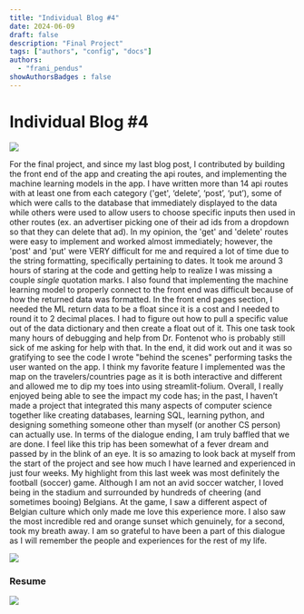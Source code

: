 ```yaml
---
title: "Individual Blog #4"
date: 2024-06-09
draft: false
description: "Final Project"
tags: ["authors", "config", "docs"]
authors:
  - "frani_pendus"
showAuthorsBadges : false
---
```


# Individual Blog #4
![](soccer.jpeg)

For the final project, and since my last blog post, I contributed by building the front end of the app and creating the api routes, and implementing the machine learning models in the app. I have written more than 14 api routes with at least one from each category ('get', ‘delete’, ‘post’, ‘put’), some of which were calls to the database that immediately displayed to the data while others were used to allow users to choose specific inputs then used in other routes (ex. an advertiser picking one of their ad ids from a dropdown so that they can delete that ad). 
In my opinion, the 'get' and 'delete' routes were easy to implement and worked almost immediately; however, the 'post' and 'put' were VERY difficult for me and required a lot of time due to the string formatting, specifically pertaining to dates. It took me around 3 hours of staring at the code and getting help to realize I was missing a couple *single* quotation marks. I also found that implementing the machine learning model to properly connect to the front end was difficult because of how the returned data was formatted. In the front end pages section, I needed the ML return data to be a float since it is a cost and I needed to round it to 2 decimal places. I had to figure out how to pull a specific value out of the data dictionary and then create a float out of it. This one task took many hours of debugging and help from Dr. Fontenot who is probably still sick of me asking for help with that. 
In the end, it did work out and it was so gratifying to see the code I wrote "behind the scenes" performing tasks the user wanted on the app. I think my favorite feature I implemented was the map on the travelers/countries page as it is both interactive and different and allowed me to dip my toes into using streamlit-folium. Overall, I really enjoyed being able to see the impact my code has; in the past, I haven’t made a project that integrated this many aspects of computer science together like creating databases, learning SQL, learning python, and designing something someone other than myself (or another CS person) can actually use. 
In terms of the dialogue ending, I am truly baffled that we are done. I feel like this trip has been somewhat of a fever dream and passed by in the blink of an eye. It is so amazing to look back at myself from the start of the project and see how much I have learned and experienced in just four weeks. My highlight from this last week was most definitely the football (soccer) game. Although I am not an avid soccer watcher, I loved being in the stadium and surrounded by hundreds of cheering (and sometimes booing) Belgians. At the game, I saw a different aspect of Belgian culture which only made me love this experience more. I also saw the most incredible red and orange sunset which genuinely, for a second, took my breath away. I am so grateful to have been a part of this dialogue as I will remember the people and experiences for the rest of my life. 

![](sunset.jpeg)

### Resume
![](franires.png)